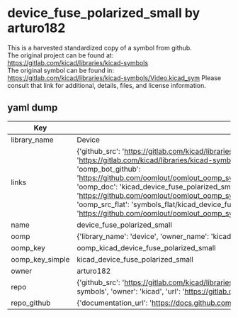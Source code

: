 # device_fuse_polarized_small by arturo182  
This is a harvested standardized copy of a symbol from github.  
The original project can be found at:  
https://gitlab.com/kicad/libraries/kicad-symbols  
The original symbol can be found in:
https://gitlab.com/kicad/libraries/kicad-symbols/Video.kicad_sym
Please consult that link for additional, details, files, and license information.  
## yaml dump  
| Key | Value |  
| --- | --- |  
| library_name | Device |  
| links | {'github_src': 'https://gitlab.com/kicad/libraries/kicad-symbols/Video.kicad_sym', 'github_src_repo': 'https://gitlab.com/kicad/libraries/kicad-symbols', 'oomp_bot': 'kicad_device_fuse_polarized_small/working', 'oomp_bot_github': 'https://github.com/oomlout/oomlout_oomp_symbol_bot/tree/main/kicad_device_fuse_polarized_small/working', 'oomp_doc': 'kicad_device_fuse_polarized_small/working', 'oomp_doc_github': 'https://github.com/oomlout/oomlout_oomp_symbol_doc/tree/main/kicad_device_fuse_polarized_small/working', 'oomp_src_flat': 'symbols_flat/kicad_device_fuse_polarized_small/working', 'oomp_src_flat_github': 'https://github.com/oomlout/oomlout_oomp_symbol_src/tree/main/kicad_device_fuse_polarized_small/working'} |  
| name | device_fuse_polarized_small |  
| oomp | {'library_name': 'device', 'owner_name': 'kicad', 'symbol_name': 'device_fuse_polarized_small'} |  
| oomp_key | oomp_kicad_device_fuse_polarized_small |  
| oomp_key_simple | kicad_device_fuse_polarized_small |  
| owner | arturo182 |  
| repo | {'github_src': 'https://gitlab.com/kicad/libraries/kicad-symbols/Video.kicad_sym', 'name': 'libraries/kicad-symbols', 'owner': 'kicad', 'url': 'https://gitlab.com/kicad/libraries/kicad-symbols'} |  
| repo_github | {'documentation_url': 'https://docs.github.com/rest/repos/repos#get-a-repository', 'message': 'Not Found'} |  

